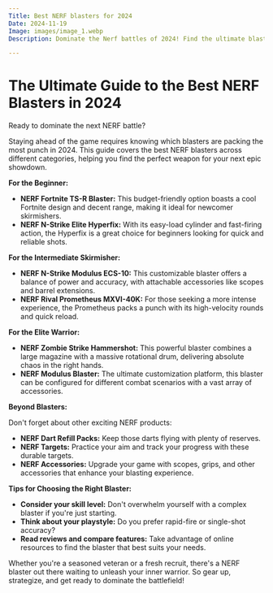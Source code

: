 ```yaml
---
Title: Best NERF blasters for 2024
Date: 2024-11-19
Image: images/image_1.webp
Description: Dominate the Nerf battles of 2024! Find the ultimate blaster for any warrior. Top picks, reviews, and buying guide.  

---
```


# The Ultimate Guide to the Best NERF Blasters in 2024

Ready to dominate the next NERF battle? 

Staying ahead of the game requires knowing which blasters are packing the most punch in 2024.  This guide covers the best NERF blasters across different categories, helping you find the perfect weapon for your next epic showdown. 

**For the Beginner:**

* **NERF Fortnite TS-R Blaster:** This budget-friendly option boasts a cool Fortnite design and decent range, making it ideal for newcomer skirmishers.
* **NERF N-Strike Elite Hyperfix:** With its easy-load cylinder and  fast-firing action, the Hyperfix is a great choice for beginners looking for quick and reliable shots.

**For the Intermediate Skirmisher:**

* **NERF N-Strike Modulus ECS-10:** This customizable blaster offers a balance of power and accuracy, with attachable accessories like scopes and barrel extensions.
* **NERF Rival Prometheus MXVI-40K:** For those seeking a more intense experience, the Prometheus packs a punch with its high-velocity rounds and quick reload.

**For the Elite Warrior:**

* **NERF Zombie Strike Hammershot:**  This powerful blaster combines a large magazine with a massive rotational drum, delivering absolute chaos in the right hands.
* **NERF Modulus Blaster:**  The ultimate customization platform, this blaster can be configured for different combat scenarios with a vast array of accessories.

**Beyond Blasters:**

Don't forget about other exciting NERF products:

* **NERF Dart Refill Packs:**  Keep those darts flying with plenty of reserves.
* **NERF Targets:** Practice your aim and track your progress with these durable targets.
* **NERF Accessories:**  Upgrade your game with scopes, grips, and other accessories that enhance your blasting experience.

**Tips for Choosing the Right Blaster:**

* **Consider your skill level:** Don't overwhelm yourself with a complex blaster if you're just starting.
* **Think about your playstyle:** Do you prefer rapid-fire or single-shot accuracy?
* **Read reviews and compare features:** Take advantage of online resources to find the blaster that best suits your needs.


Whether you're a seasoned veteran or a fresh recruit, there's a NERF blaster out there waiting to unleash your inner warrior. So gear up, strategize, and get ready to dominate the battlefield! 


 
